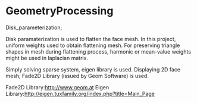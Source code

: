 # GeometryProcessing

Disk_parameterization;

Disk paramaterization is used to flatten the face mesh. In this project, uniform weights used to obtain flattening mesh. 
For preserving triangle shapes in mesh during flattening process, harmonic or mean-value weights might be used in laplacian matrix.

Simply solving sparse system, eigen library is used.
Displaying 2D face mesh, Fade2D Library (issued by Geom Software) is used.


Fade2D Library:http://www.geom.at
Eigen Library:http://eigen.tuxfamily.org/index.php?title=Main_Page
